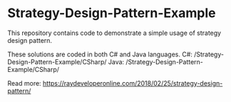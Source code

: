 # Strategy-Design-Pattern-Example
This repository contains code to demonstrate a simple usage of strategy design pattern.

These solutions are coded in both C# and Java languages.
C#: /Strategy-Design-Pattern-Example/CSharp/
Java: /Strategy-Design-Pattern-Example/CSharp/

Read more: https://raydeveloperonline.com/2018/02/25/strategy-design-pattern/